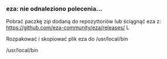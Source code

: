### eza: nie odnaleziono polecenia...

Pobrać paczkę zip dodaną do repozyttoriów lub ściągnąć eza z: https://github.com/eza-community/eza/releases/ L

Rozpakować i skopiować plik eza do /usr/local/bin

/usr/local/bin
